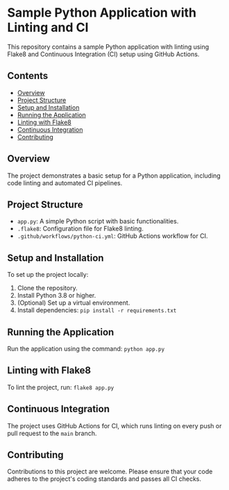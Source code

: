 
# Sample Python Application with Linting and CI

This repository contains a sample Python application with linting using Flake8 and Continuous Integration (CI) setup using GitHub Actions.

## Contents
- [Overview](#overview)
- [Project Structure](#project-structure)
- [Setup and Installation](#setup-and-installation)
- [Running the Application](#running-the-application)
- [Linting with Flake8](#linting-with-flake8)
- [Continuous Integration](#continuous-integration)
- [Contributing](#contributing)

## Overview
The project demonstrates a basic setup for a Python application, including code linting and automated CI pipelines.

## Project Structure
- `app.py`: A simple Python script with basic functionalities.
- `.flake8`: Configuration file for Flake8 linting.
- `.github/workflows/python-ci.yml`: GitHub Actions workflow for CI.

## Setup and Installation
To set up the project locally:
1. Clone the repository.
2. Install Python 3.8 or higher.
3. (Optional) Set up a virtual environment.
4. Install dependencies: `pip install -r requirements.txt`

## Running the Application
Run the application using the command: `python app.py`

## Linting with Flake8
To lint the project, run: `flake8 app.py`

## Continuous Integration
The project uses GitHub Actions for CI, which runs linting on every push or pull request to the `main` branch.

## Contributing
Contributions to this project are welcome. Please ensure that your code adheres to the project's coding standards and passes all CI checks.
